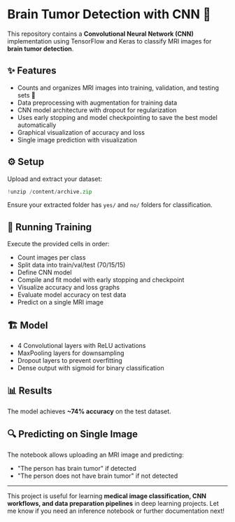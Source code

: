 # Brain Tumor Detection with CNN 🧠

This repository contains a **Convolutional Neural Network (CNN)** implementation using TensorFlow and Keras to classify MRI images for **brain tumor detection**.

## ✨ Features

* Counts and organizes MRI images into training, validation, and testing sets 📂
* Data preprocessing with augmentation for training data
* CNN model architecture with dropout for regularization
* Uses early stopping and model checkpointing to save the best model automatically
* Graphical visualization of accuracy and loss
* Single image prediction with visualization

## ⚙️ Setup

Upload and extract your dataset:

```python
!unzip /content/archive.zip
```

Ensure your extracted folder has `yes/` and `no/` folders for classification.

## 🧪 Running Training

Execute the provided cells in order:

* Count images per class
* Split data into train/val/test (70/15/15)
* Define CNN model
* Compile and fit model with early stopping and checkpoint
* Visualize accuracy and loss graphs
* Evaluate model accuracy on test data
* Predict on a single MRI image

## 🏗️ Model

* 4 Convolutional layers with ReLU activations
* MaxPooling layers for downsampling
* Dropout layers to prevent overfitting
* Dense output with sigmoid for binary classification

## 📊 Results

The model achieves **\~74% accuracy** on the test dataset.

## 🔍 Predicting on Single Image

The notebook allows uploading an MRI image and predicting:

* "The person has brain tumor" if detected
* "The person does not have brain tumor" if not detected

---

This project is useful for learning **medical image classification, CNN workflows, and data preparation pipelines** in deep learning projects. Let me know if you need an inference notebook or further documentation next!
